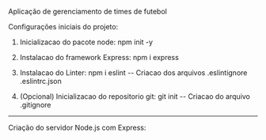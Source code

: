 Aplicação de gerenciamento de times de futebol


Configurações iniciais do projeto:

1) Inicializacao do pacote node: npm init -y

2) Instalacao do framework Express: npm i express

3) Instalacao do Linter: npm i eslint
  -- Criacao dos arquivos .eslintignore .eslintrc.json

4) (Opcional) Inicializacao do repositorio git: git init
  -- Criacao do arquivo .gitignore

--------------------------------------------------------

Criação do servidor Node.js com Express: